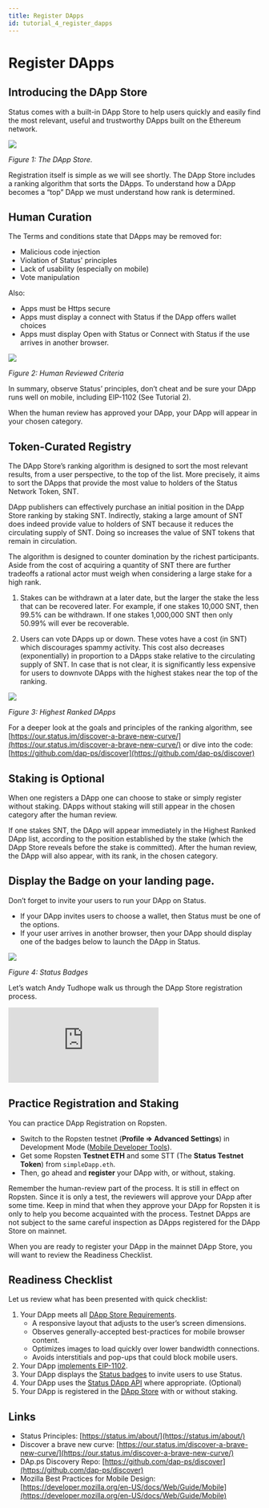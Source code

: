 ```yaml
---
title: Register DApps
id: tutorial_4_register_dapps
---
```


# Register DApps

## Introducing the DApp Store

Status comes with a built-in DApp Store to help users quickly and easily find the most relevant, useful and trustworthy DApps built on the Ethereum network. 

![](/developer_tools/img/dappStore.png)

*Figure 1: The DApp Store.*

Registration itself is simple as we will see shortly. The DApp Store includes a ranking algorithm that sorts the DApps. To understand how a DApp becomes a “top” DApp we must understand how rank is determined. 

## Human Curation

The Terms and conditions state that DApps may be removed for:

- Malicious code injection
- Violation of Status' principles
- Lack of usability (especially on mobile)
- Vote manipulation

Also:

- Apps must be Https secure 
- Apps must display a connect with Status if the DApp offers wallet choices
- Apps must display Open with Status or Connect with Status if the use arrives in another browser.

![](/developer_tools/img/dappStoreTerms.png)

*Figure 2: Human Reviewed Criteria*

In summary, observe Status’ principles, don’t cheat and be sure your DApp runs well on mobile, including EIP-1102 (See Tutorial 2). 

When the human review has approved your DApp, your DApp will appear in your chosen category. 

## Token-Curated Registry

The DApp Store’s ranking algorithm is designed to sort the most relevant results, from a user perspective, to the top of the list. More precisely, it aims to sort the DApps that provide the most value to holders of the Status Network Token, SNT. 

DApp publishers can effectively purchase an initial position in the DApp Store ranking by staking SNT. Indirectly, staking a large amount of SNT does indeed provide value to holders of SNT because it reduces the circulating supply of SNT. Doing so increases the value of SNT tokens that remain in circulation.  

The algorithm is designed to counter domination by the richest participants. Aside from the cost of acquiring a quantity of SNT there are further tradeoffs a rational actor must weigh when considering a large stake for a high rank. 

1. Stakes can be withdrawn at a later date, but the larger the stake the less that can be recovered later. For example, if one stakes 10,000 SNT, then 99.5% can be withdrawn. If one stakes 1,000,000 SNT then only 50.99% will ever be recoverable. 

2. Users can vote DApps up or down. These votes have a cost (in SNT) which discourages spammy activity. This cost also decreases (exponentially) in proportion to a DApps stake relative to the circulating supply of SNT. In case that is not clear, it is significantly less expensive for users to downvote DApps with the highest stakes near the top of the ranking. 

![](/developer_tools/img/highestRanked.png)

*Figure 3: Highest Ranked DApps*

For a deeper look at the goals and principles of the ranking algorithm, see [https://our.status.im/discover-a-brave-new-curve/](https://our.status.im/discover-a-brave-new-curve/) or dive into the code: [https://github.com/dap-ps/discover](https://github.com/dap-ps/discover)

## Staking is Optional

When one registers a DApp one can choose to stake or simply register without staking. DApps without staking will still appear in the chosen category after the human review. 

If one stakes SNT, the DApp will appear immediately in the Highest Ranked DApp list, according to the position established by the stake (which the DApp Store reveals before the stake is committed). After the human review, the DApp will also appear, with its rank, in the chosen category. 

## Display the Badge on your landing page.
Don’t forget to invite your users to run your DApp on Status. 

- If your DApp invites users to choose a wallet, then Status must be one of the options. 
- If your user arrives in another browser, then your DApp should display one of the badges below to launch the DApp in Status. 

![](/developer_tools/img/statusIcons.png)

*Figure 4: Status Badges*

Let’s watch Andy Tudhope walk us through the DApp Store registration process.

<div class="video-wrapper">
	<iframe class="video-iframe" src="https://www.youtube.com/embed/W-lCSGE9Iiw?rel=0" frameborder="0" allow="accelerometer; autoplay; encrypted-media; gyroscope; picture-in-picture" allowfullscreen></iframe>
</div>

## Practice Registration and Staking

You can practice DApp Registration on Ropsten. 

- Switch to the Ropsten testnet (**Profile => Advanced Settings**) in Development Mode ([Mobile Developer Tools](../run_on_status/mobile_dev_tools.html#Install-Status-Create-an-Account-and-Switch-to-Testnet)).
- Get some Ropsten **Testnet ETH** and some STT (The **Status Testnet Token**) from `simpleDapp.eth`. 
- Then, go ahead and **register** your DApp with, or without, staking. 

Remember the human-review part of the process. It is still in effect on Ropsten. Since it is only a test, the reviewers will approve your DApp after some time. Keep in mind that when they approve your DApp for Ropsten it is only to help you become acquainted with the process. Testnet DApps are not subject to the same careful inspection as DApps registered for the DApp Store on mainnet.

When you are ready to register your DApp in the mainnet DApp Store, you will want to review the 
Readiness Checklist.

## Readiness Checklist

Let us review what has been presented with quick checklist:

1. Your DApp meets all [DApp Store Requirements](../run_on_status/dapp_store_requirements.html).
    - A responsive layout that adjusts to the user’s screen dimensions. 
    - Observes generally-accepted best-practices for mobile browser content. 
    - Optimizes images to load quickly over lower bandwidth connections.
    - Avoids interstitials and pop-ups that could block mobile users.
2. Your DApp [implements EIP-1102](../run_on_status/eip-1102.html).
3. Your DApp displays the [Status badges](../run_on_status/dapp_store_requirements.html#One-Last-Thing) to invite users to use Status.
4. Your DApp uses the [Status DApp API](../status_extras/status_dapp_api.html) where appropriate. (Optional)
5. Your DApp is registered in the [DApp Store](#) with or without staking.

## Links

- Status Principles: [https://status.im/about/](https://status.im/about/) 
- Discover a brave new curve: [https://our.status.im/discover-a-brave-new-curve/](https://our.status.im/discover-a-brave-new-curve/) 
- DAp.ps Discovery Repo: [https://github.com/dap-ps/discover](https://github.com/dap-ps/discover) 
- Mozilla Best Practices for Mobile Design: [https://developer.mozilla.org/en-US/docs/Web/Guide/Mobile](https://developer.mozilla.org/en-US/docs/Web/Guide/Mobile) 
